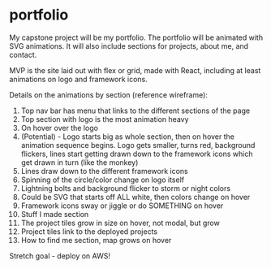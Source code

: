 # portfolio


My capstone project will be my portfolio. The portfolio will be animated with SVG animations. 
It will also include sections for projects, about me, and contact. 

MVP is the site laid out with flex or grid, made with React, including at least animations on logo and framework icons. 


<Wireframe Jpeg uploaded to repo/>

Details on the animations by section (reference wireframe): 

1. Top nav bar has menu that links to the different sections of the page
2. Top section with logo is the most animation heavy
1. On hover over the logo
1. (Potential) - Logo starts big as whole section, then on hover the animation sequence begins. Logo gets smaller, turns red, background flickers, lines start getting drawn down to the framework icons which get drawn in turn (like the monkey)
2. Lines draw down to the different framework icons
3. Spinning of the circle/color change on logo itself
4. Lightning bolts and background flicker to storm or night colors 
1. Could be SVG that starts off ALL white, then colors change on hover
5. Framework icons sway or jiggle or do SOMETHING on hover
3. Stuff I made section
1. The project tiles grow in size on hover, not modal, but grow
2. Project tiles link to the deployed projects
4. How to find me section, map grows on hover


Stretch goal - deploy on AWS! 
